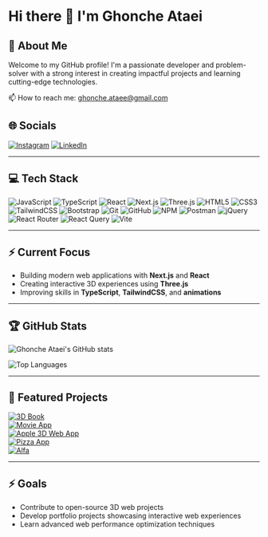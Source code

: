 # Hi there 👋 I'm Ghonche Ataei  

## 💫 About Me
Welcome to my GitHub profile! I'm a passionate developer and problem-solver with a strong interest in creating impactful projects and learning cutting-edge technologies.  

📫 How to reach me: ghonche.ataee@gmail.com  

## 🌐 Socials
[![Instagram](https://img.shields.io/badge/Instagram-%23E4405F.svg?logo=Instagram&logoColor=white)](https://instagram.com/ghonchehataei) 
[![LinkedIn](https://img.shields.io/badge/LinkedIn-%230077B5.svg?logo=linkedin&logoColor=white)](https://www.linkedin.com/in/ghonche-ataei-b96216290/)  

---

## 💻 Tech Stack
![JavaScript](https://img.shields.io/badge/javascript-%23323330.svg?style=for-the-badge&logo=javascript&logoColor=%23F7DF1E)
![TypeScript](https://img.shields.io/badge/Typescript-%23007ACC.svg?style=for-the-badge&logo=typescript&logoColor=white)
![React](https://img.shields.io/badge/react-%2320232a.svg?style=for-the-badge&logo=react&logoColor=%2361DAFB)
![Next.js](https://img.shields.io/badge/Next.js-%23000000.svg?style=for-the-badge&logo=next.js&logoColor=white)
![Three.js](https://img.shields.io/badge/Three.js-%23FFFFFF.svg?style=for-the-badge&logo=three.js&logoColor=%23000000)
![HTML5](https://img.shields.io/badge/html5-%23E34F26.svg?style=for-the-badge&logo=html5&logoColor=white)
![CSS3](https://img.shields.io/badge/css3-%231572B6.svg?style=for-the-badge&logo=css3&logoColor=white)
![TailwindCSS](https://img.shields.io/badge/tailwindcss-%2338B2AC.svg?style=for-the-badge&logo=tailwind-css&logoColor=white)
![Bootstrap](https://img.shields.io/badge/bootstrap-%238511FA.svg?style=for-the-badge&logo=bootstrap&logoColor=white)
![Git](https://img.shields.io/badge/git-%23F05033.svg?style=for-the-badge&logo=git&logoColor=white)
![GitHub](https://img.shields.io/badge/github-%23121011.svg?style=for-the-badge&logo=github&logoColor=white)
![NPM](https://img.shields.io/badge/NPM-%23CB3837.svg?style=for-the-badge&logo=npm&logoColor=white)
![Postman](https://img.shields.io/badge/Postman-FF6C37?style=for-the-badge&logo=postman&logoColor=white)
![jQuery](https://img.shields.io/badge/jquery-%230769AD.svg?style=for-the-badge&logo=jquery&logoColor=white)
![React Router](https://img.shields.io/badge/React_Router-CA4245?style=for-the-badge&logo=react-router&logoColor=white)
![React Query](https://img.shields.io/badge/-React%20Query-FF4154?style=for-the-badge&logo=react%20query&logoColor=white)
![Vite](https://img.shields.io/badge/vite-%23646CFF.svg?style=for-the-badge&logo=vite&logoColor=white)

---

## ⚡ Current Focus
- Building modern web applications with **Next.js** and **React**  
- Creating interactive 3D experiences using **Three.js**  
- Improving skills in **TypeScript**, **TailwindCSS**, and **animations**  

---

## 🏆 GitHub Stats
![Ghonche Ataei's GitHub stats](https://github-readme-stats.vercel.app/api?username=qhoncheh&show_icons=true&theme=radical)

![Top Languages](https://github-readme-stats.vercel.app/api/top-langs/?username=qhoncheh&layout=compact&theme=radical)

---

## 📂 Featured Projects
[![3D Book](https://img.shields.io/badge/3D_Book-React%20%26%20Three.js-blue)](https://github.com/qhoncheh/3D-book-)  
[![Movie App](https://img.shields.io/badge/Movie_App-Next.js%20%26%20React-red)](https://github.com/qhoncheh/movie-app-with-Next-js)  
[![Apple 3D Web App](https://img.shields.io/badge/Apple_3D_Web_App-React%20%26%20Three.js-green)](https://github.com/qhoncheh/Apple-3DwebApp)  
[![Pizza App](https://img.shields.io/badge/Pizza_App-React%20%26%20Framer_Motion-orange)](https://github.com/qhoncheh/Pizza-App)  
[![Alfa](https://img.shields.io/badge/Alfa-Next.js-purple)](https://github.com/qhoncheh/alfa)

---

## ⚡ Goals
- Contribute to open-source 3D web projects  
- Develop portfolio projects showcasing interactive web experiences  
- Learn advanced web performance optimization techniques
